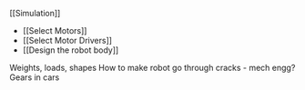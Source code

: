 [[Simulation]]
* [[Select Motors]]
* [[Select Motor Drivers]]
* [[Design the robot body]]


Weights, loads, shapes
How to make robot go through cracks - mech engg?
Gears in cars

